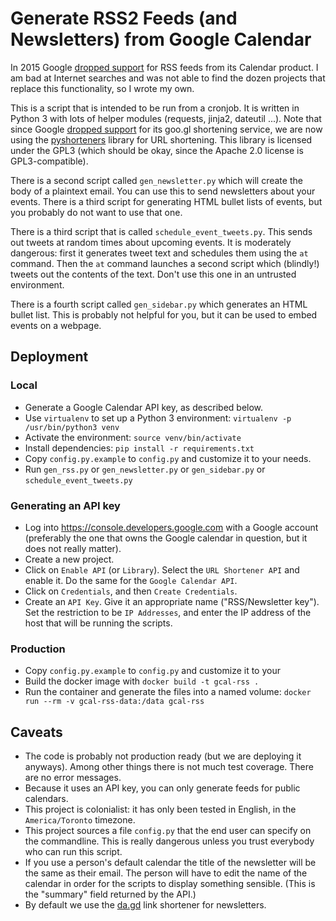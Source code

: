 Generate RSS2 Feeds (and Newsletters) from Google Calendar
========================================

In 2015 Google [dropped
support](https://www.404techsupport.com/2015/10/google-discontinue-feed-google-calendars/)
for RSS feeds from its Calendar product. I am bad at Internet searches
and was not able to find the dozen projects that replace this
functionality, so I wrote my own. 

This is a script that is intended to be run from a cronjob. It is
written in Python 3 with lots of helper modules (requests, jinja2,
dateutil ...). Note that since Google [dropped
support](https://developers.googleblog.com/2018/03/transitioning-google-url-shortener.html)
for its goo.gl shortening service, we are now using the
[pyshorteners](https://github.com/ellisonleao/pyshorteners/) library
for URL shortening. This library is licensed under the GPL3 (which
should be okay, since the Apache 2.0 license is GPL3-compatible). 

There is a second script called `gen_newsletter.py` which will 
create the body of a plaintext email. You can use this to send
newsletters about your events. There is a third script for generating
HTML bullet lists of events, but you probably do not want to use that
one. 

There is a third script that is called `schedule_event_tweets.py`. 
This sends out tweets at random times about upcoming events. It is
moderately dangerous: first it generates tweet text and schedules them
using the `at` command. Then the `at` command launches a second script
which (blindly!) tweets out the contents of the text. Don't use this
one in an untrusted environment. 

There is a fourth script called `gen_sidebar.py` which generates an
HTML bullet list. This is probably not helpful for you, but it can be
used to embed events on a webpage.


Deployment
----------

### Local

- Generate a Google Calendar API key, as described below.
- Use `virtualenv` to set up a Python 3 environment: `virtualenv -p
  /usr/bin/python3 venv`
- Activate the environment: `source venv/bin/activate`
- Install dependencies: `pip install -r requirements.txt`
- Copy `config.py.example` to `config.py` and customize it to your
  needs.
- Run `gen_rss.py` or `gen_newsletter.py` or `gen_sidebar.py` or 
  `schedule_event_tweets.py`

### Generating an API key

- Log into https://console.developers.google.com with a Google account
  (preferably the one that owns the Google calendar in question, but
  it does not really matter).
- Create a new project. 
- Click on `Enable API` (or `Library`). Select the `URL Shortener API`
  and enable it. Do the same for the `Google Calendar API`. 
- Click on `Credentials`, and then `Create Credentials`.
- Create an `API Key`. Give it an appropriate name ("RSS/Newsletter
  key"). Set the restriction to be `IP Addresses`, and enter the IP
  address of the host that will be running the scripts.
  
### Production

- Copy `config.py.example` to `config.py` and customize it to your
- Build the docker image with `docker build -t gcal-rss .`
- Run the container and generate the files into a named volume: `docker run --rm -v gcal-rss-data:/data gcal-rss`

Caveats
-------

- The code is probably not production ready (but we are deploying it
  anyways). Among other things there is not
  much test coverage. There are no error messages.  
- Because it uses an API key, you can only generate feeds for public
  calendars.
- This project is colonialist: it has only been tested in English, in
  the `America/Toronto` timezone.
- This project sources a file `config.py` that the end user can
  specify on the commandline. This is really dangerous unless you
  trust everybody who can run this script.
- If you use a person's default calendar the title of the newsletter
  will be the same as their email. The person will have to edit the
  name of the calendar in order for the scripts to display something
  sensible. (This is the "summary" field returned by the API.)
- By default we use the [da.gd](https://da.gd) link shortener for
  newsletters.
